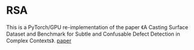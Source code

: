 # RSA
This is a PyTorch/GPU re-implementation of the paper 《A Casting Surface Dataset and Benchmark for Subtle and Confusable Defect Detection in Complex Contexts》. [paper](https://ieeexplore.ieee.org/document/10502267)

